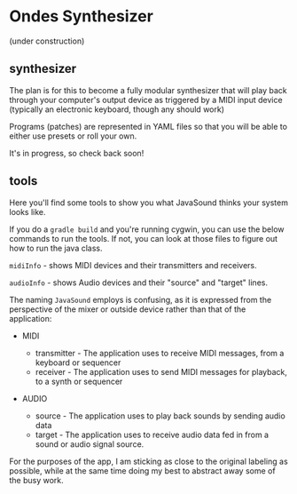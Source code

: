 # Ondes Synthesizer
(under construction)

## synthesizer
The plan is for this to become a fully modular synthesizer that will play back through your computer's output device as triggered by a MIDI input device (typically an electronic keyboard, though any should work)

Programs (patches) are represented in YAML files so that you will be able to either use presets or roll your own. 

It's in progress, so check back soon!

## tools
Here you'll find some tools to show you what JavaSound thinks your system looks like.

If you do a `gradle build` and you're running cygwin, you can use the below commands to run the tools. If not, you can look at those files to figure out how to run the java class. 

`midiInfo` - shows MIDI devices and their transmitters and receivers. 

`audioInfo` - shows Audio devices and their "source" and "target" lines.

The naming `JavaSound` employs is confusing, as it is expressed from the perspective of the mixer or outside device rather than that of the application: 

 - MIDI 
    - transmitter - The application uses to receive MIDI messages, from a keyboard or sequencer
    - receiver - The application uses to send MIDI messages for playback, to a synth or sequencer
    
- AUDIO 
    - source - The application uses to play back sounds by sending audio data 
    - target - The application uses to receive audio data fed in from a sound or audio signal source.  
 
For the purposes of the app, I am sticking as close to the original labeling as possible, while at the same time doing my best to abstract away some of the busy work.  



